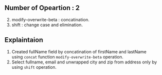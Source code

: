 ## Number of Opeartion : 2

2. modify-overwrite-beta : concatination.
1. shift : change case and elimination.

## Explaintaion

1. Created fullName field by concatination of firstName and lastName using `concat` function `modify-overwrite-beta` operation.
2. Select fullname, email and unwrapped city and zip from address only by using `shift` operation.

